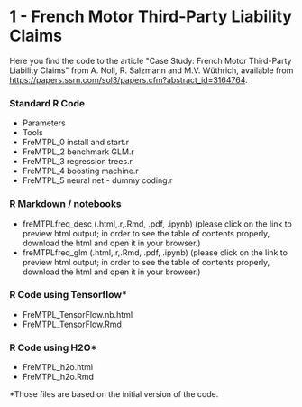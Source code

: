 # 1 - French Motor Third-Party Liability Claims

Here you find the code to the article "Case Study: French Motor Third-Party Liability Claims" from A. Noll, R. Salzmann and M.V. Wüthrich, available from https://papers.ssrn.com/sol3/papers.cfm?abstract_id=3164764.

### Standard R Code
- Parameters
- Tools
- FreMTPL_0 install and start.r
- FreMTPL_2 benchmark GLM.r
- FreMTPL_3 regression trees.r
- FreMTPL_4 boosting machine.r
- FreMTPL_5 neural net - dummy coding.r

### R Markdown / notebooks
- freMTPLfreq_desc (.html,.r,.Rmd, .pdf, .ipynb) (please click on the link to preview html output; in order to see the table of contents properly, download the html and open it in your browser.)
- freMTPLfreq_glm (.html,.r,.Rmd, .pdf, .ipynb) (please click on the link to preview html output; in order to see the table of contents properly, download the html and open it in your browser.)

### R Code using Tensorflow*
- FreMTPL_TensorFlow.nb.html
- FreMTPL_TensorFlow.Rmd

### R Code using H2O*
- FreMTPL_h2o.html
- FreMTPL_h2o.Rmd

*Those files are based on the initial version of the code.
